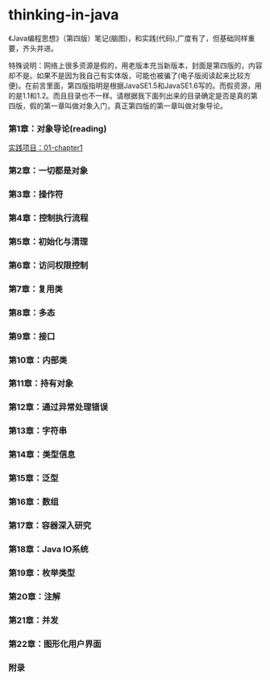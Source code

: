 # thinking-in-java
《Java编程思想》（第四版）笔记(脑图)，和实践(代码),广度有了，但基础同样重要，齐头并进。

特殊说明：网络上很多资源是假的，用老版本充当新版本，封面是第四版的，内容却不是。如果不是因为我自己有实体版，可能也被骗了(电子版阅读起来比较方便)。在前言里面，第四版指明是根据JavaSE1.5和JavaSE1.6写的。而假资源，用的是1.1和1.2。而且目录也不一样。请根据我下面列出来的目录确定是否是真的第四版，假的第一章叫做对象入门，真正第四版的第一章叫做对象导论。


### 第1章：对象导论(reading)

   [实践项目：01-chapter1](https://github.com/crazyweeds/thinking-in-java/tree/master/01-chapter1)
    
### 第2章：一切都是对象
### 第3章：操作符
### 第4章：控制执行流程
### 第5章：初始化与清理
### 第6章：访问权限控制
### 第7章：复用类
### 第8章：多态
### 第9章：接口
### 第10章：内部类
### 第11章：持有对象
### 第12章：通过异常处理错误
### 第13章：字符串
### 第14章：类型信息
### 第15章：泛型
### 第16章：数组
### 第17章：容器深入研究
### 第18章：Java IO系统
### 第19章：枚举类型
### 第20章：注解
### 第21章：并发
### 第22章：图形化用户界面
### 附录
